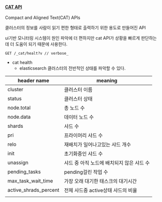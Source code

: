 #### [CAT API](https://www.elastic.co/guide/en/elasticsearch/reference/current/cat.html)
Compact and Aligned Text(CAT) APIs

클러스터의 정보를 사람이 읽기 편한 형태로 출력하기 위한 용도로 만들어진 API

ui기반 모니터링 시스템이 원인 파악에 더 편하지만 cat API가 상황을 빠르게 판단하는데 더 도움이 되기 때문에 사용한다.

``` curl
GET /_cat/healt?v // verbose_
```
- cat health
	- elasticsearch 클러스터의 전반적인 상태를 파악할 수 있다.

| header name           | meaning                                   |
| --------------------- | ----------------------------------------- |
| cluster               | 클러스터 이름                             |
| status                | 클러스터 상태                             |
| node.total            | 총 노드 수                                |
| node.data             | 데이터 노드 수                            |
| shards                | 샤드 수                                   |
| pri                   | 프라이머리 샤드 수                        |
| relo                  | 재배치가 일어나고있는 샤드 개수           |
| init                  | 초기화중인 샤드 수                        |
| unassign              | 샤드 중 아직 노드에 배치되지 않은 샤드 수 |
| pending_tasks         | pending걸린 작업 수                       |
| max_task_wait_time    | 가장 오래 대기한 태스크의 대기시간        |
| active_shrads_percent | 전체 샤드중 active상태 샤드의 비율        |
|                       |                                           |

